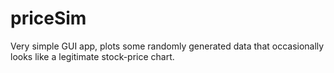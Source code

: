 priceSim
=========

Very simple GUI app, plots some randomly generated data that occasionally looks like a legitimate stock-price chart.
